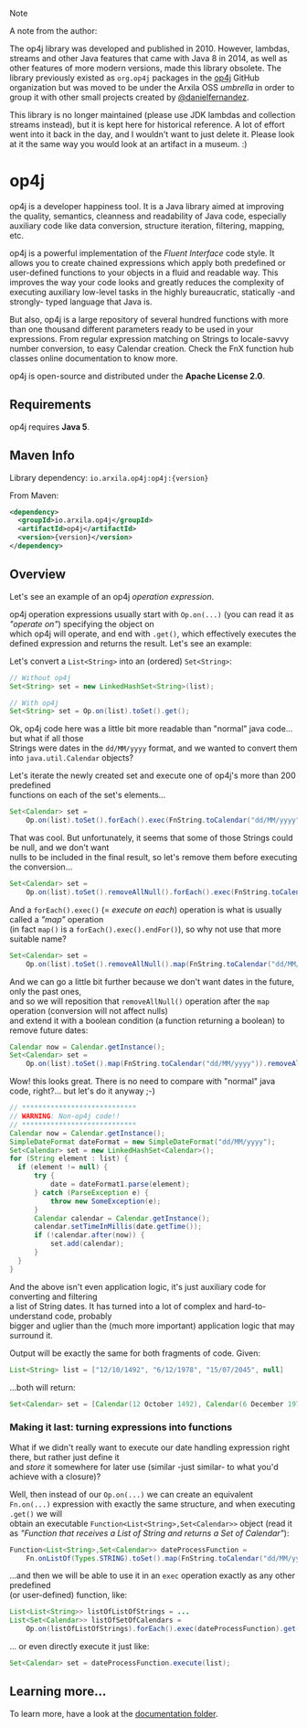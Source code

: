 
> [!NOTE]
> A note from the author:
> 
> The op4j library was developed and published in 2010. However, lambdas, streams and other Java features that
> came with Java 8 in 2014, as well as other features of more modern versions, made this library obsolete. The
> library previously existed as `org.op4j` packages in the [op4j](https://github.com/op4j) GitHub organization but was moved to be
> under the Arxila OSS _umbrella_ in order to group it with other small projects created by [@danielfernandez](https://github.com/danielfernandez).
> 
> This library is no longer maintained (please use JDK lambdas and collection streams instead), but it is kept here
> for historical reference. A lot of effort went into it back in the day, and I wouldn't want to just delete
> it. Please look at it the same way you would look at an artifact in a museum. :)



op4j
====

op4j is a developer happiness tool. It is a Java library aimed at improving the quality, semantics, cleanness 
and readability of Java code, especially auxiliary code like data conversion, structure iteration, filtering,
mapping, etc.

op4j is a powerful implementation of the _Fluent Interface_ code style. It allows you to create chained expressions
which apply both predefined or user-defined functions to your objects in a fluid and readable way. This improves
the way your code looks and greatly reduces the complexity of executing auxiliary low-level tasks in the highly
bureaucratic, statically -and strongly- typed language that Java is.

But also, op4j is a large repository of several hundred functions with more than one thousand different
parameters ready to be used in your expressions. From regular expression matching on Strings to locale-savvy number
conversion, to easy Calendar creation. Check the FnX function hub classes online documentation to know more.

op4j is open-source and distributed under the **Apache License 2.0**.



Requirements
------------

op4j requires **Java 5**.



Maven Info
----------

Library dependency: `io.arxila.op4j:op4j:{version}`

From Maven:

```xml
<dependency>
  <groupId>io.arxila.op4j</groupId>
  <artifactId>op4j</artifactId>
  <version>{version}</version>
</dependency>
```


Overview
--------

Let's see an example of an op4j *operation expression*.

op4j operation expressions usually start with `Op.on(...)` (you can read it as *"operate on"*) specifying the object on  
which op4j will operate, and end with `.get()`, which effectively executes the defined expression and returns the
result. Let's see an example:

Let's convert a `List<String>` into an (ordered) `Set<String>`:

```java
// Without op4j
Set<String> set = new LinkedHashSet<String>(list);

// With op4j
Set<String> set = Op.on(list).toSet().get();
```

Ok, op4j code here was a little bit more readable than "normal" java code... but what if all those  
Strings were dates in the `dd/MM/yyyy` format, and we wanted to convert them into `java.util.Calendar` objects?

Let's iterate the newly created set and execute one of op4j's more than 200 predefined  
functions on each of the set's elements...

```java
Set<Calendar> set = 
    Op.on(list).toSet().forEach().exec(FnString.toCalendar("dd/MM/yyyy")).get();
```

That was cool. But unfortunately, it seems that some of those Strings could be null, and we don't want  
nulls to be included in the final result, so let's remove them before executing the conversion...

```java
Set<Calendar> set = 
    Op.on(list).toSet().removeAllNull().forEach().exec(FnString.toCalendar("dd/MM/yyyy")).get();
```

And a `forEach().exec()` (= *execute on each*) operation is what is usually called a *"map"* operation  
(in fact `map()` is a `forEach().exec().endFor()`), so why not use that more suitable name?

```java
Set<Calendar> set = 
    Op.on(list).toSet().removeAllNull().map(FnString.toCalendar("dd/MM/yyyy")).get();
```

And we can go a little bit further because we don't want dates in the future, only the past ones,  
and so we will reposition that `removeAllNull()` operation after the `map` operation (conversion will not affect nulls)  
and extend it with a boolean condition (a function returning a boolean) to remove future dates:

```java
Calendar now = Calendar.getInstance();
Set<Calendar> set = 
    Op.on(list).toSet().map(FnString.toCalendar("dd/MM/yyyy")).removeAllNullOrTrue(FnCalendar.after(now)).get();
```

Wow! this looks great. There is no need to compare with "normal" java code, right?... but let's do it anyway ;-)

```java
// ****************************
// WARNING: Non-op4j code!!
// ****************************
Calendar now = Calendar.getInstance();
SimpleDateFormat dateFormat = new SimpleDateFormat("dd/MM/yyyy");
Set<Calendar> set = new LinkedHashSet<Calendar>();
for (String element : list) {
  if (element != null) {
      try {
          date = dateFormat1.parse(element);
      } catch (ParseException e) {
          throw new SomeException(e);
      }
      Calendar calendar = Calendar.getInstance();
      calendar.setTimeInMillis(date.getTime());
      if (!calendar.after(now)) {
          set.add(calendar);
      }
  }
}
```

And the above isn't even application logic, it's just auxiliary code for converting and filtering  
a list of String dates.  It has turned into a lot of complex and hard-to-understand code, probably  
bigger and uglier than the (much more important) application logic that may surround it.

Output will be exactly the same for both fragments of code. Given:

```java
List<String> list = ["12/10/1492", "6/12/1978", "15/07/2045", null]
```

...both will return:

```java
Set<Calendar> set = [Calendar(12 October 1492), Calendar(6 December 1978)]
```

### Making it last: turning expressions into functions

What if we didn't really want to execute our date handling expression right there, but rather just define it  
and _store_ it somewhere for later use (similar -just similar- to what you'd achieve with a closure)?

Well, then instead of our `Op.on(...)` we can create an equivalent  
`Fn.on(...)` expression with exactly the same structure, and when executing `.get()` we will  
obtain an executable `Function<List<String>,Set<Calendar>>` object (read it  
as _"Function that receives a List of String and returns a Set of Calendar"_):

```java
Function<List<String>,Set<Calendar>> dateProcessFunction = 
    Fn.onListOf(Types.STRING).toSet().map(FnString.toCalendar("dd/MM/yyyy")).removeAllNullOrTrue(FnCalendar.after(now)).get();
```

...and then we will be able to use it in an `exec` operation exactly as any other predefined  
(or user-defined) function, like:

```java
List<List<String>> listOfListOfStrings = ...
List<Set<Calendar>> listOfSetOfCalendars =
    Op.on(listOfListOfStrings).forEach().exec(dateProcessFunction).get();
```

... or even directly execute it just like:

```java
Set<Calendar> set = dateProcessFunction.execute(list);
```

Learning more...
----------------

To learn more, have a look at the [documentation folder](/doc).



